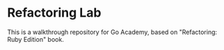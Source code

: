 # Refactoring Lab

This is a walkthrough repository for Go Academy, based on "Refactoring: Ruby Edition" book.

